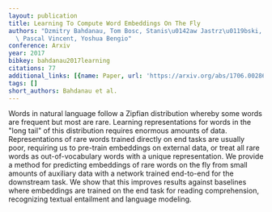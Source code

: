 ```yaml
---
layout: publication
title: Learning To Compute Word Embeddings On The Fly
authors: "Dzmitry Bahdanau, Tom Bosc, Stanis\u0142aw Jastrz\u0119bski, Edward Grefenstette,\
  \ Pascal Vincent, Yoshua Bengio"
conference: Arxiv
year: 2017
bibkey: bahdanau2017learning
citations: 77
additional_links: [{name: Paper, url: 'https://arxiv.org/abs/1706.00286'}]
tags: []
short_authors: Bahdanau et al.
---
```

Words in natural language follow a Zipfian distribution whereby some words
are frequent but most are rare. Learning representations for words in the "long
tail" of this distribution requires enormous amounts of data. Representations
of rare words trained directly on end tasks are usually poor, requiring us to
pre-train embeddings on external data, or treat all rare words as
out-of-vocabulary words with a unique representation. We provide a method for
predicting embeddings of rare words on the fly from small amounts of auxiliary
data with a network trained end-to-end for the downstream task. We show that
this improves results against baselines where embeddings are trained on the end
task for reading comprehension, recognizing textual entailment and language
modeling.